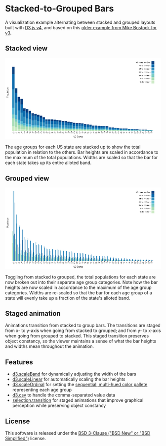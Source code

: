 # Stacked-to-Grouped Bars

A visualization example alternating between stacked and grouped layouts built
with [D3.js v4](https://github.com/d3/d3/releases/tag/v4.2.2), and based on 
this [older example from Mike Bostock for v3](https://bl.ocks.org/mbostock/3943967).

## Stacked view

![stacked bars](https://raw.githubusercontent.com/buruzaemon/d3_stacked_to_grouped/master/stacked.png)

The age groups for each US state are stacked up to show the total population in
relation to the others. Bar heights are scaled in accordance to the maximum of
the total populations. Widths are scaled so that the bar for each state takes
up its entire alloted band.


## Grouped view

![grouped bars](https://raw.githubusercontent.com/buruzaemon/d3_stacked_to_grouped/master/grouped.png)

Toggling from stacked to grouped, the total populations for each state are now
broken out into their separate age group categories. Note how the bar heights
are now scaled in accordance to the maximum of the age group categories. Widths
are re-scaled so that the bar for each age group of a state will evenly take up
a fraction of the state's alloted band.


## Staged animation

Animations transition from stacked to group bars. The transitions are staged
from x- to y-axis when going from stacked to grouped; and from y- to x-axis
when going from grouped to stacked. This staged transition preserves object 
constancy, so the viewer maintains a sense of what the bar heights and widths
mean throughout the animation.


## Features

* [d3.scaleBand](https://github.com/d3/d3-scale/blob/master/README.md#scaleBand)
  for dynamically adjusting the width of the bars
* [d3.scaleLinear](https://github.com/d3/d3-scale/blob/master/README.md#scaleLinear)
  for automatically scaling the bar heights
* [d3.scaleOrdinal](https://github.com/d3/d3-scale/blob/master/README.md#scaleOrdinal)
  for setting the [sequential, multi-hued color pallete](http://colorbrewer2.org/#type=sequential&scheme=GnBu&n=9) representing each age group
* [d3.csv](https://github.com/d3/d3-request/blob/master/README.md#csv) to
  handle the comma-separated value data
* [selection.transition](https://github.com/d3/d3-transition/blob/master/README.md#selection_transition)
  for staged animations that improve graphical perception while preserving object constancy


## License

This software is released under the [BSD 3-Clause ("BSD New" or "BSD Simplified")](https://opensource.org/licenses/BSD-3-Clause) license.
